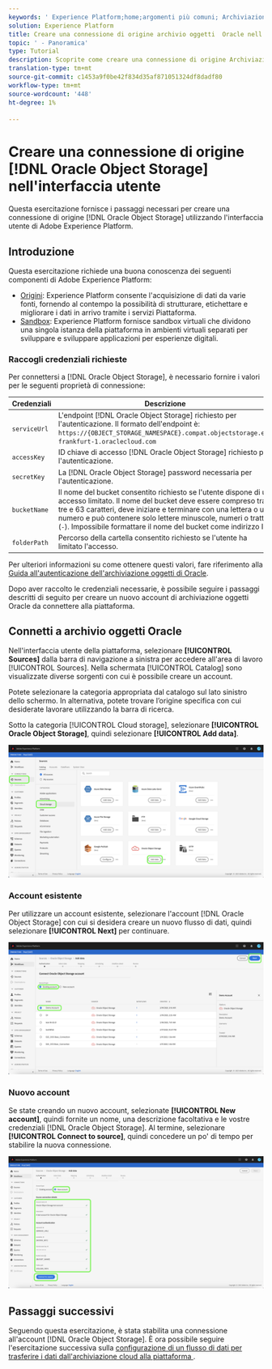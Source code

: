 ```yaml
---
keywords: ' Experience Platform;home;argomenti più comuni; Archiviazione oggetti Oracli; archiviazione oggetti oracle'
solution: Experience Platform
title: Creare una connessione di origine archivio oggetti  Oracle nell'interfaccia utente
topic: ' - Panoramica'
type: Tutorial
description: Scoprite come creare una connessione di origine Archiviazione oggetto  Oracle utilizzando l'interfaccia utente di Adobe Experience Platform.
translation-type: tm+mt
source-git-commit: c1453a9f0be42f834d35af871051324df8dadf80
workflow-type: tm+mt
source-wordcount: '448'
ht-degree: 1%

---
```



# Creare una connessione di origine [!DNL Oracle Object Storage] nell&#39;interfaccia utente

Questa esercitazione fornisce i passaggi necessari per creare una connessione di origine [!DNL Oracle Object Storage] utilizzando l&#39;interfaccia utente di Adobe Experience Platform.

## Introduzione

Questa esercitazione richiede una buona conoscenza dei seguenti componenti di Adobe Experience Platform:

* [Origini](../../../../home.md):  Experience Platform consente l&#39;acquisizione di dati da varie fonti, fornendo al contempo la possibilità di strutturare, etichettare e migliorare i dati in arrivo tramite i servizi Piattaforma.
* [Sandbox](../../../../../sandboxes/home.md):  Experience Platform fornisce sandbox virtuali che dividono una singola istanza della piattaforma in ambienti virtuali separati per sviluppare e sviluppare applicazioni per esperienze digitali.

### Raccogli credenziali richieste

Per connettersi a [!DNL Oracle Object Storage], è necessario fornire i valori per le seguenti proprietà di connessione:

| Credenziali | Descrizione |
| ---------- | ----------- |
| `serviceUrl` | L&#39;endpoint [!DNL Oracle Object Storage] richiesto per l&#39;autenticazione. Il formato dell&#39;endpoint è: `https://{OBJECT_STORAGE_NAMESPACE}.compat.objectstorage.eu-frankfurt-1.oraclecloud.com` |
| `accessKey` | ID chiave di accesso [!DNL Oracle Object Storage] richiesto per l&#39;autenticazione. |
| `secretKey` | La [!DNL Oracle Object Storage] password necessaria per l&#39;autenticazione. |
| `bucketName` | Il nome del bucket consentito richiesto se l&#39;utente dispone di un accesso limitato. Il nome del bucket deve essere compreso tra tre e 63 caratteri, deve iniziare e terminare con una lettera o un numero e può contenere solo lettere minuscole, numeri o trattini (`-`). Impossibile formattare il nome del bucket come indirizzo IP. |
| `folderPath` | Percorso della cartella consentito richiesto se l&#39;utente ha limitato l&#39;accesso. |

Per ulteriori informazioni su come ottenere questi valori, fare riferimento alla [ Guida all&#39;autenticazione dell&#39;archiviazione oggetti di Oracle](https://docs.oracle.com/en-us/iaas/Content/Identity/Concepts/usercredentials.htm#User_Credentials).

Dopo aver raccolto le credenziali necessarie, è possibile seguire i passaggi descritti di seguito per creare un nuovo account di archiviazione oggetti  Oracle da connettere alla piattaforma.

## Connetti a  archivio oggetti Oracle

Nell&#39;interfaccia utente della piattaforma, selezionare **[!UICONTROL Sources]** dalla barra di navigazione a sinistra per accedere all&#39;area di lavoro [!UICONTROL Sources]. Nella schermata [!UICONTROL Catalog] sono visualizzate diverse sorgenti con cui è possibile creare un account.

Potete selezionare la categoria appropriata dal catalogo sul lato sinistro dello schermo. In alternativa, potete trovare l’origine specifica con cui desiderate lavorare utilizzando la barra di ricerca.

Sotto la categoria [!UICONTROL Cloud storage], selezionare **[!UICONTROL Oracle Object Storage]**, quindi selezionare **[!UICONTROL Add data]**.

![catalogo](../../../../images/tutorials/create/oracle-object-storage/catalog.png)

### Account esistente

Per utilizzare un account esistente, selezionare l&#39;account [!DNL Oracle Object Storage] con cui si desidera creare un nuovo flusso di dati, quindi selezionare **[!UICONTROL Next]** per continuare.

![esistenti](../../../../images/tutorials/create/oracle-object-storage/existing.png)

### Nuovo account

Se state creando un nuovo account, selezionate **[!UICONTROL New account]**, quindi fornite un nome, una descrizione facoltativa e le vostre credenziali [!DNL Oracle Object Storage]. Al termine, selezionare **[!UICONTROL Connect to source]**, quindi concedere un po&#39; di tempo per stabilire la nuova connessione.

![new](../../../../images/tutorials/create/oracle-object-storage/new.png)

## Passaggi successivi

Seguendo questa esercitazione, è stata stabilita una connessione all&#39;account [!DNL Oracle Object Storage]. È ora possibile seguire l&#39;esercitazione successiva sulla [configurazione di un flusso di dati per trasferire i dati dall&#39;archiviazione cloud alla piattaforma ](../../dataflow/batch/cloud-storage.md).
